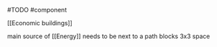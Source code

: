 #TODO 
#component 

[[Economic buildings]]

main source of [[Energy]]
needs to be next to a path
blocks 3x3 space 